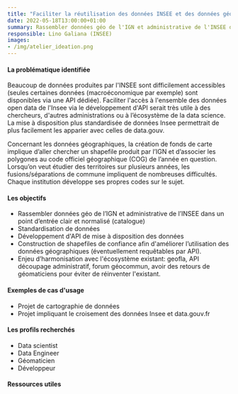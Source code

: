 ```yaml
---
title: "Faciliter la réutilisation des données INSEE et des données géographiques"
date: 2022-05-18T13:00:00+01:00
summary: Rassembler données géo de l'IGN et administrative de l'INSEE dans un point d'entrée clair et normalisé (catalogue, API, harmonisation)
responsible: Lino Galiana (INSEE)
images: 
- /img/atelier_ideation.png
---
```


#### La problématique identifiée
Beaucoup de données produites par l'INSEE sont difficilement accessibles (seules certaines données (macroéconomique par exemple) sont disponibles via une API dédiée). Faciliter l'accès à l'ensemble des données open data de l'Insee via le développement d'API serait très utile à des chercheurs, d'autres administrations ou à l’écosystème de la data science.
 La mise à disposition plus standardisée de données Insee permettrait de plus facilement les apparier avec celles de data.gouv.
 
Concernant les données géographiques, la création de fonds de carte  implique d’aller chercher un shapefile produit par l’IGN et d’associer les polygones au code officiel géographique (COG) de l’année en question. Lorsqu’on veut étudier des territoires sur plusieurs années, les fusions/séparations de commune impliquent de nombreuses difficultés. Chaque institution développe ses propres codes sur le sujet.

#### Les objectifs 
* Rassembler données géo de l’IGN et administrative de l’INSEE dans un point d’entrée clair et normalisé (catalogue)
* Standardisation de données 
* Développement d'API de mise à disposition des données 
* Construction de shapefiles de confiance afin d'améliorer l’utilisation des données géographiques (éventuellement requêtables par API).
* Enjeu d’harmonisation avec l'écosystème existant: geofla, API découpage administratif, forum géocommun, avoir des retours de géomaticiens pour éviter de réinventer l'existant. 


#### Exemples de cas d'usage
* Projet de cartographie de données 
* Projet impliquant le croisement des données Insee et data.gouv.fr


#### Les profils recherchés
* Data scientist 
* Data Engineer
* Géomaticien
* Développeur 

#### Ressources utiles